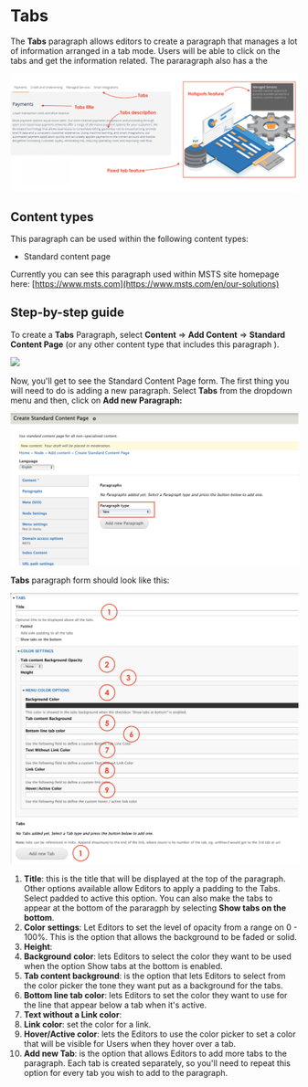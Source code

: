 # Tabs

The **Tabs** paragraph allows editors to create a paragraph that manages a lot of information arranged in a tab mode. Users will be able to click on the tabs and get the information related. The pararagraph also has a the 

![](../.gitbook/assets/screenshot-2018-11-26-at-09.09.24.png)

## Content types <a id="content-types"></a>

This paragraph can be used within the following content types:

* Standard content page

Currently you can see this paragraph used within MSTS site homepage here: [https://www.msts.com](https://www.msts.com/en/our-solutions)​

## Step-by-step guide <a id="step-by-step-guide"></a>

To create a **Tabs** Paragraph, select **Content** =&gt; **Add Content** =&gt; **Standard Content Page** \(or any other content type that includes this paragraph \).

![](https://blobscdn.gitbook.com/v0/b/gitbook-28427.appspot.com/o/assets%2F-LLjdGUcRYPC3PTW00sg%2F-LLoSooVQ2ckmOg_YKuy%2F-LLoZrF3E1lH_HTs14DL%2FSTP_backend.png?alt=media&token=49c15fa2-abb2-4e3d-b83d-47d07fbfb3c8)

Now, you'll get to see the Standard Content Page form. The first thing you will need to do is adding a new paragraph. Select **Tabs** from the dropdown menu and then, click on **Add new Paragraph:**

![](../.gitbook/assets/screenshot-2018-11-26-at-09.02.41.png)

**Tabs** paragraph form should look like this:

![](../.gitbook/assets/screenshot-2018-11-26-at-09.03.36.png)

1. **Title**: this is the title that will be displayed at the top of the paragraph. Other options available allow Editors to apply a padding to the Tabs. Select padded to active this option. You can also make the tabs to appear at the bottom of the pararagph by selecting **Show tabs on the bottom**. 
2. **Color** **settings**: Let Editors to set the level of opacity from a range on 0 - 100%. This is the option that allows the background to be faded or solid.
3. **Height**: 
4. **Background** **color**: lets Editors to select the color they want to be used when the option Show tabs at the bottom is enabled. 
5. **Tab content background**: is the option that lets Editors to select from the color picker the tone they want put as a background for the tabs. 
6. **Bottom line tab color**: lets Editors to set the color they want to use for the line that appear below a tab when it's active. 
7. **Text without a Link color**: 
8. **Link color**: set the color for a link. 
9. **Hover/Active color**: lets the Editors to use the color picker to set a color that will be visible for Users when they hover over a tab.
10. **Add new Tab**: is the option that allows Editors to add more tabs to the paragraph. Each tab is created separately, so you'll need to repeat this option for every tab you wish to add to the paragraph. 




